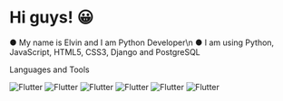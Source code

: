 # Hi guys! 😀

● My name is Elvin and I am Python Developer\n
● I am using Python, JavaScript, HTML5, CSS3, Django and PostgreSQL

Languages and Tools

![Flutter](https://img.shields.io/badge/HTML5-black?style=for-the-badge&logo=html5)
![Flutter](https://img.shields.io/badge/CSS3-black?style=for-the-badge&logo=css3)
![Flutter](https://img.shields.io/badge/JavaScript-black?style=for-the-badge&logo=javascript)
![Flutter](https://img.shields.io/badge/Python-black?style=for-the-badge&logo=python)
![Flutter](https://img.shields.io/badge/PostgreSQL-black?style=for-the-badge&logo=postgresql)
![Flutter](https://img.shields.io/badge/Django-black?style=for-the-badge&logo=django)
